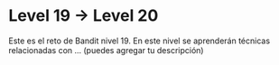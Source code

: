 # Level 19 → Level 20
Este es el reto de Bandit nivel 19. En este nivel se aprenderán técnicas relacionadas con ... (puedes agregar tu descripción)
